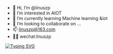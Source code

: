 - 👋 Hi, I’m @linuszp
- 👀 I’m interested in AIOT
- 🌱 I’m currently learning Machine learning &iot
- 💞️ I’m looking to collaborate on ...
- 📫 linuszp@163.com
- 👨‍🚀 wechat:linuszp


[![Typing SVG](https://readme-typing-svg.demolab.com/?lines=welcome+to+look+mypage;你+好+Follow+me)](https://git.io/typing-svg)
